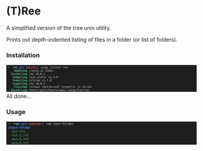 
# (T)Ree

A simplified version of the tree unix utility.

Prints out depth-indented listing of files in a folder (or list of folders).

### Installation
![Installation]( https://github.com/peterheesterman/ree/blob/master/readme-images/install.png?raw=true "Installation")
All done...

### Usage
![Usage](https://github.com/peterheesterman/ree/blob/master/readme-images/run.png?raw=true "Usage")
